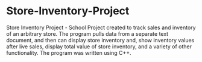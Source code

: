 # Store-Inventory-Project
Store Inventory Project - School Project created to track sales and inventory of an arbitrary store.  The program pulls data from a separate text document, and then can display store inventory and, show inventory values after live sales, display total value of store inventory, and a variety of other functionality.  The program was written using C++.
